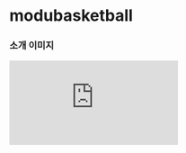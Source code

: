 # modubasketball

### 소개 이미지
![모두의농구장](https://github.com/NeewLife/modubasketball/files/13360072/-.pdf)
